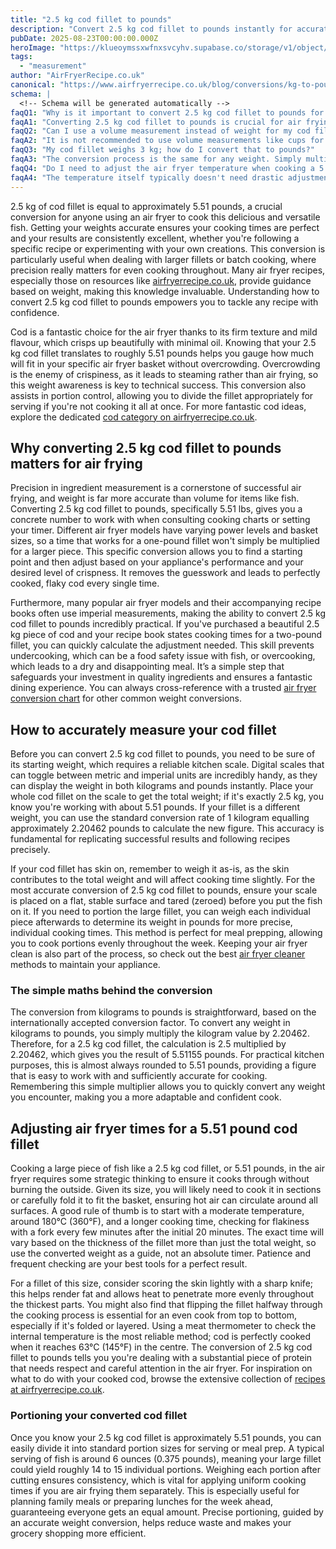 ```yaml
---
title: "2.5 kg cod fillet to pounds"
description: "Convert 2.5 kg cod fillet to pounds instantly for accurate air fryer cooking times and portion sizes. Get perfect results every time!"
pubDate: 2025-08-23T00:00:00.000Z
heroImage: "https://klueoymssxwfnxsvcyhv.supabase.co/storage/v1/object/public/Shmucket/2-5-kg-cod-fillet-to-pounds.webp"
tags:
  - "measurement"
author: "AirFryerRecipe.co.uk"
canonical: "https://www.airfryerrecipe.co.uk/blog/conversions/kg-to-pounds/2-5-kg-cod-fillet-to-pounds"
schema: |
  <!-- Schema will be generated automatically -->
faqQ1: "Why is it important to convert 2.5 kg cod fillet to pounds for air frying?"
faqA1: "Converting 2.5 kg cod fillet to pounds is crucial for air frying because cooking times are heavily dependent on weight. Most air fryer recipes and manufacturer guidelines provide timings based on pound measurements, so knowing your fillet is approximately 5.51 pounds allows you to set an accurate timer from the start. This prevents undercooking, which is a food safety risk with fish, or overcooking, which results in a dry and rubbery texture, ensuring your cod turns out perfectly flaky and delicious every time."
faqQ2: "Can I use a volume measurement instead of weight for my cod fillet?"
faqA2: "It is not recommended to use volume measurements like cups for a cod fillet, as weight is the only accurate way to determine mass for cooking. The shape and density of a fish fillet mean that two pieces filling the same volume could have drastically different weights, leading to significant errors in cooking time. Always use a kitchen scale to weigh your 2.5 kg cod fillet and convert it to pounds (5.51 lbs) for reliable results. This ensures consistent air frying performance and perfect meals."
faqQ3: "My cod fillet weighs 3 kg; how do I convert that to pounds?"
faqA3: "The conversion process is the same for any weight. Simply multiply the kilogram value by 2.20462 to get the weight in pounds. For a 3 kg cod fillet, you would calculate 3 x 2.20462, which equals approximately 6.61 pounds. This conversion allows you to accurately use air fryer recipes and guidelines that are based on imperial measurements, ensuring your larger fillet cooks evenly and thoroughly."
faqQ4: "Do I need to adjust the air fryer temperature when cooking a 5.51 pound cod fillet?"
faqA4: "The temperature itself typically doesn't need drastic adjustment, but your cooking strategy might. For a large 5.51 pound (2.5 kg) fillet, you may need to cook it in batches or fold it to fit the basket, ensuring air can circulate. The cooking time will be longer than for a smaller fillet, so it's best to use a moderate temperature like 180°C and check for doneness regularly with a fork or meat thermometer. The key is ensuring the thickest part reaches a safe internal temperature of 63°C without burning the outside."
---
```

<p>2.5 kg of cod fillet is equal to approximately 5.51 pounds, a crucial conversion for anyone using an air fryer to cook this delicious and versatile fish. Getting your weights accurate ensures your cooking times are perfect and your results are consistently excellent, whether you're following a specific recipe or experimenting with your own creations. This conversion is particularly useful when dealing with larger fillets or batch cooking, where precision really matters for even cooking throughout. Many air fryer recipes, especially those on resources like <a href=https://www.airfryerrecipe.co.uk>airfryerrecipe.co.uk</a>, provide guidance based on weight, making this knowledge invaluable. Understanding how to convert 2.5 kg cod fillet to pounds empowers you to tackle any recipe with confidence.</p>
<p>Cod is a fantastic choice for the air fryer thanks to its firm texture and mild flavour, which crisps up beautifully with minimal oil. Knowing that your 2.5 kg cod fillet translates to roughly 5.51 pounds helps you gauge how much will fit in your specific air fryer basket without overcrowding. Overcrowding is the enemy of crispiness, as it leads to steaming rather than air frying, so this weight awareness is key to technical success. This conversion also assists in portion control, allowing you to divide the fillet appropriately for serving if you're not cooking it all at once. For more fantastic cod ideas, explore the dedicated <a href=https://www.airfryerrecipe.co.uk/recipe-category/cod>cod category on airfryerrecipe.co.uk</a>.</p>
<h2>Why converting 2.5 kg cod fillet to pounds matters for air frying</h2>
<p>Precision in ingredient measurement is a cornerstone of successful air frying, and weight is far more accurate than volume for items like fish. Converting 2.5 kg cod fillet to pounds, specifically 5.51 lbs, gives you a concrete number to work with when consulting cooking charts or setting your timer. Different air fryer models have varying power levels and basket sizes, so a time that works for a one-pound fillet won't simply be multiplied for a larger piece. This specific conversion allows you to find a starting point and then adjust based on your appliance's performance and your desired level of crispness. It removes the guesswork and leads to perfectly cooked, flaky cod every single time.</p>
<p>Furthermore, many popular air fryer models and their accompanying recipe books often use imperial measurements, making the ability to convert 2.5 kg cod fillet to pounds incredibly practical. If you've purchased a beautiful 2.5 kg piece of cod and your recipe book states cooking times for a two-pound fillet, you can quickly calculate the adjustment needed. This skill prevents undercooking, which can be a food safety issue with fish, or overcooking, which leads to a dry and disappointing meal. It’s a simple step that safeguards your investment in quality ingredients and ensures a fantastic dining experience. You can always cross-reference with a trusted <a href=https://www.airfryerrecipe.co.uk/air-fryer-conversion-chart>air fryer conversion chart</a> for other common weight conversions.</p>
<h2>How to accurately measure your cod fillet</h2>
<p>Before you can convert 2.5 kg cod fillet to pounds, you need to be sure of its starting weight, which requires a reliable kitchen scale. Digital scales that can toggle between metric and imperial units are incredibly handy, as they can display the weight in both kilograms and pounds instantly. Place your whole cod fillet on the scale to get the total weight; if it's exactly 2.5 kg, you know you're working with about 5.51 pounds. If your fillet is a different weight, you can use the standard conversion rate of 1 kilogram equalling approximately 2.20462 pounds to calculate the new figure. This accuracy is fundamental for replicating successful results and following recipes precisely.</p>
<p>If your cod fillet has skin on, remember to weigh it as-is, as the skin contributes to the total weight and will affect cooking time slightly. For the most accurate conversion of 2.5 kg cod fillet to pounds, ensure your scale is placed on a flat, stable surface and tared (zeroed) before you put the fish on it. If you need to portion the large fillet, you can weigh each individual piece afterwards to determine its weight in pounds for more precise, individual cooking times. This method is perfect for meal prepping, allowing you to cook portions evenly throughout the week. Keeping your air fryer clean is also part of the process, so check out the best <a href=https://www.airfryerrecipe.co.uk/air-fryer-cleaner>air fryer cleaner</a> methods to maintain your appliance.</p>
<h3>The simple maths behind the conversion</h3>
<p>The conversion from kilograms to pounds is straightforward, based on the internationally accepted conversion factor. To convert any weight in kilograms to pounds, you simply multiply the kilogram value by 2.20462. Therefore, for a 2.5 kg cod fillet, the calculation is 2.5 multiplied by 2.20462, which gives you the result of 5.51155 pounds. For practical kitchen purposes, this is almost always rounded to 5.51 pounds, providing a figure that is easy to work with and sufficiently accurate for cooking. Remembering this simple multiplier allows you to quickly convert any weight you encounter, making you a more adaptable and confident cook.</p>
<h2>Adjusting air fryer times for a 5.51 pound cod fillet</h2>
<p>Cooking a large piece of fish like a 2.5 kg cod fillet, or 5.51 pounds, in the air fryer requires some strategic thinking to ensure it cooks through without burning the outside. Given its size, you will likely need to cook it in sections or carefully fold it to fit the basket, ensuring hot air can circulate around all surfaces. A good rule of thumb is to start with a moderate temperature, around 180°C (360°F), and a longer cooking time, checking for flakiness with a fork every few minutes after the initial 20 minutes. The exact time will vary based on the thickness of the fillet more than just the total weight, so use the converted weight as a guide, not an absolute timer. Patience and frequent checking are your best tools for a perfect result.</p>
<p>For a fillet of this size, consider scoring the skin lightly with a sharp knife; this helps render fat and allows heat to penetrate more evenly throughout the thickest parts. You might also find that flipping the fillet halfway through the cooking process is essential for an even cook from top to bottom, especially if it's folded or layered. Using a meat thermometer to check the internal temperature is the most reliable method; cod is perfectly cooked when it reaches 63°C (145°F) in the centre. The conversion of 2.5 kg cod fillet to pounds tells you you're dealing with a substantial piece of protein that needs respect and careful attention in the air fryer. For inspiration on what to do with your cooked cod, browse the extensive collection of <a href=https://www.airfryerrecipe.co.uk/recipes>recipes at airfryerrecipe.co.uk</a>.</p>
<h3>Portioning your converted cod fillet</h3>
<p>Once you know your 2.5 kg cod fillet is approximately 5.51 pounds, you can easily divide it into standard portion sizes for serving or meal prep. A typical serving of fish is around 6 ounces (0.375 pounds), meaning your large fillet could yield roughly 14 to 15 individual portions. Weighing each portion after cutting ensures consistency, which is vital for applying uniform cooking times if you are air frying them separately. This is especially useful for planning family meals or preparing lunches for the week ahead, guaranteeing everyone gets an equal amount. Precise portioning, guided by an accurate weight conversion, helps reduce waste and makes your grocery shopping more efficient.</p>
